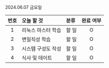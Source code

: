 2024.06.07 금요일

| 번호 | 오늘 할 것         | 분류  | 완료 여부 |
| :--: | :----------------- | :---- | :-------: |
|  1   | 리눅스 마스터 학습 | 할 일 |     O     |
|  2   | 변일직성 학습      | 할 일 |     O     |
|  3   | 시스템 구성도 작성 | 할 일 |     O     |
|  4   | 식사 및 데이트     | 할 일 |     O     |





